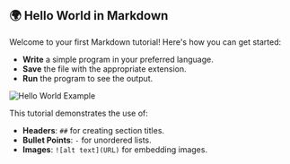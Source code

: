 

## 🌍 Hello World in Markdown

Welcome to your first Markdown tutorial! Here's how you can get started:

* **Write** a simple program in your preferred language.
* **Save** the file with the appropriate extension.
* **Run** the program to see the output.

![Hello World Example](https://www.example.com/hello-world-image.jpg)

This tutorial demonstrates the use of:

* **Headers**: `##` for creating section titles.
* **Bullet Points**: `-` for unordered lists.
* **Images**: `![alt text](URL)` for embedding images.

